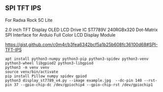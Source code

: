 ## SPI TFT IPS

For Radxa Rock 5C Lite

2.0 inch TFT Display OLED LCD Drive IC ST7789V 240RGBx320 Dot-Matrix SPI Interface for Arduio Full Color LCD Display Module

https://gist.github.com/c0m4r/b3fea6342bcf5a1b25b608fc36100d68#SPI-TFT-IPS

```
apt install python3-numpy python3-pip python3-spidev python3-venv python3-wheel libgpiod2 python3-libgpiod
python3 -m venv venv
source venv/bin/activate
pip install Pillow numpy spidev gpiod
python3 display_st7789_v4.py --image example.jpg  --dc-pin 140 --rst-pin 37 --gpio-chip-dc /dev/gpiochip4 --gpio-chip-rst /dev/gpiochip1
```
